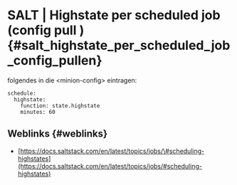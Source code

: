 # SALT \| Highstate per scheduled job \(config pull \) {#salt_highstate_per_scheduled_job_config_pullen}

folgendes in die &lt;minion-config&gt; eintragen:

```
schedule:
  highstate:
    function: state.highstate
    minutes: 60
```

## Weblinks {#weblinks}

* [https://docs.saltstack.com/en/latest/topics/jobs/\#scheduling-highstates](https://docs.saltstack.com/en/latest/topics/jobs/#scheduling-highstates)




